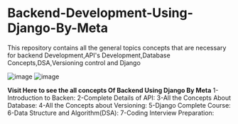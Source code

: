 # Backend-Development-Using-Django-By-Meta
This repository contains all the general topics concepts that are necessary for backend Development,API's Development,Database Concepts,DSA,Versioning control and Django


![image](https://github.com/codebyalisher/Backend-Development-Using-Django-By-Meta/assets/62823194/299c4a18-b747-467e-ab37-3a009ce5cc86) ![image](https://github.com/codebyalisher/Backend-Development-Using-Django-By-Meta/assets/62823194/ab97f021-ec8c-4d86-976f-afde58c49c2d)


**Visit Here to see the all concepts Of Backend Using Django By Meta**
1-Introduction to Backen:
2-Complete Details of API: 
3-All the Concepts About Database:
4-All the Concepts about Versioning:
5-Django Complete Course:
6-Data Structure and Algorithm(DSA):
7-Coding Interview Preparation:

